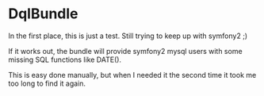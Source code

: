 DqlBundle
=========

In the first place, this is just a test. Still trying to keep up with symfony2 ;)

If it works out, the bundle will provide symfony2 mysql users with some missing SQL functions like DATE().

This is easy done manually, but when I needed it the second time it took me too long to find it again.